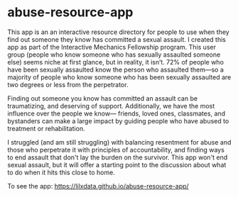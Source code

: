 # abuse-resource-app

This app is an an interactive resource directory for people to use when they find out someone they know has committed a sexual assault. I created this app as part of the Interactive Mechanics Fellowship program. This user group (people who know someone who has sexually assaulted someone else) seems niche at first glance, but in reality, it isn’t. 72% of people who have been sexually assaulted know the person who assaulted them—so a majority of people who know someone who has been sexually assaulted are two degrees or less from the perpetrator.

Finding out someone you know has committed an assault can be traumatizing, and deserving of support. Additionally, we have the most influence over the people we know— friends, loved ones, classmates, and bystanders can make a large impact by guiding people who have abused to treatment or rehabilitation.

I struggled (and am still struggling) with balancing resentment for abuse and those who perpetrate it with principles of accountability, and finding ways to end assault that don't lay the burden on the survivor. This app won't end sexual assault, but it will offer a starting point to the discussion about what to do when it hits this close to home.

To see the app: https://lilxdata.github.io/abuse-resource-app/
